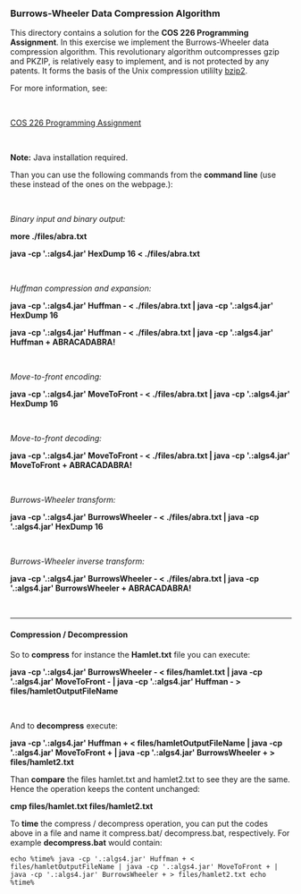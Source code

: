 
### Burrows-Wheeler Data Compression Algorithm

This directory contains a solution for the **COS 226 Programming Assignment**.
In this exercise we implement the Burrows-Wheeler data compression algorithm. This revolutionary algorithm outcompresses gzip and PKZIP, is relatively easy to implement, and is not protected by any patents. It forms the basis of the Unix compression utililty [bzip2](http://www.bzip.org/). 

For more information, see: 

<p>&nbsp;<p>

[COS 226 Programming Assignment](https://www.cs.princeton.edu/courses/archive/fall14/cos226/assignments/burrows.html)

<p>&nbsp;<p>

**Note:** Java installation required. 

Than you can use the following commands from the **command line** (use these instead of the ones on the webpage.):

<p>&nbsp;<p>

*Binary input and binary output:*

**more ./files/abra.txt**

**java -cp '.:algs4.jar' HexDump 16 < ./files/abra.txt**


<p>&nbsp;<p>


*Huffman compression and expansion:*

**java -cp '.:algs4.jar' Huffman - < ./files/abra.txt | java -cp '.:algs4.jar' HexDump 16**


**java -cp '.:algs4.jar' Huffman - < ./files/abra.txt | java -cp '.:algs4.jar' Huffman + ABRACADABRA!**

<p>&nbsp;<p>

*Move-to-front encoding:*


**java -cp '.:algs4.jar' MoveToFront - < ./files/abra.txt | java -cp '.:algs4.jar' HexDump 16**
<p>&nbsp;<p>


*Move-to-front decoding:*

**java -cp '.:algs4.jar' MoveToFront - < ./files/abra.txt | java -cp '.:algs4.jar' MoveToFront + ABRACADABRA!**

<p>&nbsp;<p>

*Burrows-Wheeler transform:*

**java -cp '.:algs4.jar' BurrowsWheeler - < ./files/abra.txt | java -cp '.:algs4.jar' HexDump 16**
<p>&nbsp;<p>

*Burrows-Wheeler inverse transform:*

**java -cp '.:algs4.jar' BurrowsWheeler - < ./files/abra.txt | java -cp '.:algs4.jar' BurrowsWheeler + ABRACADABRA!**

<p>&nbsp;<p>

---


#### Compression / Decompression

So to **compress** for instance the **Hamlet.txt** file you can execute:



**java -cp '.:algs4.jar' BurrowsWheeler - < files/hamlet.txt | java -cp '.:algs4.jar' MoveToFront - | java -cp '.:algs4.jar' Huffman - > files/hamletOutputFileName**

<p>&nbsp;<p>

And to **decompress** execute:

**java -cp '.:algs4.jar' Huffman + < files/hamletOutputFileName | java -cp '.:algs4.jar' MoveToFront + | java -cp '.:algs4.jar' BurrowsWheeler + > files/hamlet2.txt**



Than **compare** the files hamlet.txt and hamlet2.txt to see they are the same. Hence the operation keeps the content unchanged:

**cmp files/hamlet.txt files/hamlet2.txt**

To **time** the compress / decompress operation, you can put the codes above in a file and name it compress.bat/ decompress.bat, respectively. For example **decompress.bat** would contain:

`echo %time%
java -cp '.:algs4.jar' Huffman + < files/hamletOutputFileName | java -cp '.:algs4.jar' MoveToFront + | java -cp '.:algs4.jar' BurrowsWheeler + > files/hamlet2.txt
echo %time%`





